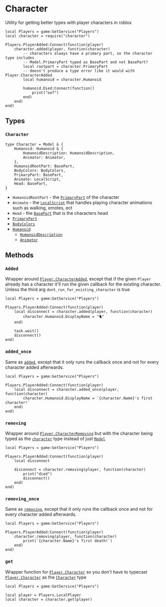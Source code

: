 # Character

Utility for getting better types with player characters in roblox

```luau
local Players = game:GetService("Players")
local character = require("character")

Players.PlayerAdded:Connect(function(player)
	character.added(player, function(character)
		-- characters always have a primary part, so the character type includes 
		-- Model.PrimaryPart typed as BasePart and not BasePart?
		local rootpart = character.PrimaryPart
		-- doesn't produce a type error like it would with Player.CharacterAdded
		local humanoid = character.Humanoid

		humanoid.Died:Connect(function()
			print("oof")
		end)
	end)
end)
```

## Types

### `Character`

```luau
type Character = Model & {
    Humanoid: Humanoid & {
        HumanoidDescription: HumanoidDescription,
        Animator: Animator,
    },
    HumanoidRootPart: BasePart,
    BodyColors: BodyColors,
	PrimaryPart: BasePart,
    Animate: LocalScript,
    Head: BasePart,
}

```

* `HumanoidRootPart` - the [`PrimaryPart`](https://create.roblox.com/docs/reference/engine/classes/Model#PrimaryPart) of the character
* `Animate` - the [`LocalScript`](https://create.roblox.com/docs/reference/engine/classes/LocalScript) that handles playing character animations such as walking, emotes, ect
* `Head` - the [`BasePart`](https://create.roblox.com/docs/reference/engine/classes/BasePart) that is the characters head
* [`PrimaryPart`](https://create.roblox.com/docs/reference/engine/classes/Model#PrimaryPart)
* [`BodyColors`](https://create.roblox.com/docs/reference/engine/classes/BodyColors)
* [`Humanoid`](https://create.roblox.com/docs/reference/engine/classes/Humanoid)
	* [`HumanoidDescription`](https://create.roblox.com/docs/reference/engine/classes/HumanoidDescription)
	* [`Animator`](https://create.roblox.com/docs/reference/engine/classes/Animator)

## Methods

### `Added`

Wrapper around [`Player.CharacterAdded`](https://create.roblox.com/docs/reference/engine/classes/Player#CharacterAdded), except that if the given `Player` already has a character it'll run the given callback for the existing character. Unless the third arg `dont_run_for_existing_character` is true

```luau
local Players = game:GetService("Players")

Players.PlayerAdded:Connect(function(player)
	local disconnect = character.added(player, function(character)
		character.Humanoid.DisplayName = "🐈"
	end)

	task.wait()
	disconnect()
end)
```

### `added_once`

Same as [`added`](#added), except that it only runs the callback once and not for every character added
afterwards.

```luau
local Players = game:GetService("Players")

Players.PlayerAdded:Connect(function(player)
	local disconnect = character.added_once(player, function(character)
		character.Humanoid.DisplayName = `{character.Name}'s first character!`
	end)
end)
```

### `removing`

Wrapper around [`Player.CharacterRemoving`](https://create.roblox.com/docs/reference/engine/classes/Player#CharacterRemoving) but with the character being typed as the [`character`](#character-1) type instead of just [`Model`](https://create.roblox.com/docs/reference/engine/classes/Player#Character)

```luau
local Players = game:GetService("Players")

Players.PlayerAdded:Connect(function(player)
	local disconnect

	disconnect = character.removing(player, function(character)
		print("died")
		disconnect()
	end)
end)
```

### `removing_once`

Same as [`removing`](#removing), except that it only runs the callback once and not for every character added
afterwards.


```luau
local Players = game:GetService("Players")

Players.PlayerAdded:Connect(function(player)
	character.removing(player, function(character)
		print(`{character.Name}'s first death!`)
	end)
end)
```

### `get`

Wrapper function for [`Player.Character`](https://create.roblox.com/docs/reference/engine/classes/Player#Character) so you don't have to typecast [`Player.Character`](https://create.roblox.com/docs/reference/engine/classes/Player#Character) as the [`Character`](#character-1) type

```luau
local Players = game:GetService("Players")

local player = Players.LocalPlayer
local character = character.get(player)
```
